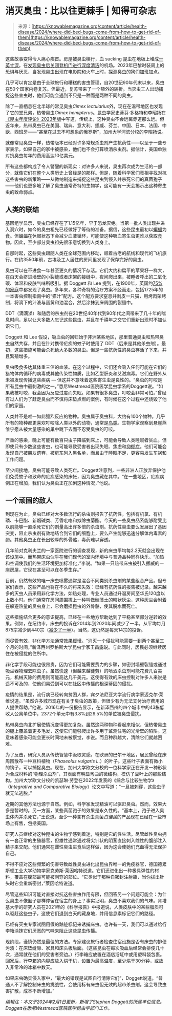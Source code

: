 <!--yml

category: 未分类

date: 2024-05-27 14:45:03

-->

# 消灭臭虫：比以往更棘手 | 知得可杂志

> 来源：[https://knowablemagazine.org/content/article/health-disease/2024/where-did-bed-bugs-come-from-how-to-get-rid-of-them](https://knowablemagazine.org/content/article/health-disease/2024/where-did-bed-bugs-come-from-how-to-get-rid-of-them)

这些故事变得令人痛心疾首。房屋被臭虫横行，血 sucking 昆虫在地板上堆成[一英寸深](https://www.youtube.com/watch?v=dutu022h-hU)。在[发现臭虫后关闭登机门进行深度清洁](https://www.kiro7.com/news/trending/hawaii-airport-closed-multiple-gates-deep-clean-after-bed-bug-discovery/T7DIU4O26NASRAAZUFW27CGCLU/)的机场。2023年巴黎时装周上的恐惧与厌恶，当发现臭虫出现在电影院和火车上时，探测臭虫的狗们加班加点。

几乎可以肯定是由于全球旅行和糟糕的害虫管理，自20世纪90年代末以来，臭虫在50个国家内卷复苏。但最近，复苏带来了一个额外的转折。当灭虫工人出动捕捉这些害虫时，他们可能会遇到不只是一种而是两种不同的臭虫。

除了一直栖息在北半球的常见臭虫*Cimex lectularius*外，现在在温带地区也发现了它的堂兄弟，热带臭虫*Cimex hemipterus*。昆虫学家史蒂芬·多格特和李昭扬在[《昆虫年度评论》2023年版](https://www.annualreviews.org/doi/10.1146/annurev-ento-120220-015010)中写道，传统上，这种臭虫不会远离赤道那么远。但近年来，热带臭虫已在美国、瑞典、意大利、挪威、芬兰、中国、日本、法国、中欧、西班牙——“甚至在过去不可想象的俄罗斯”，加州大学河滨分校的李昭扬说。

就像常见臭虫一样，热带版本已经对许多常规杀虫剂产生抗药性——以至于一些专家表示，如果自己的家中被感染，他们也不会打算喷洒杀虫剂。据估计，美国单独对抗臭虫每年的费用高达10亿美元。

所有这些都构成了令人警醒的新现实：对许多人来说，臭虫再次成为生活的一部分，就像它们在整个人类历史上曾经是的那样。但是，随着科学家们竞相寻找对抗这些害虫的新策略——从微纳制造来捕捉这些昆虫到侵入并杀死它们的真菌孢子——他们也更多地了解了臭虫通常奇特的生物学，这可能有一天会揭示出这种寄生虫的致命弱点。

## 人类的联结

基因组学显示，臭虫已经存在了1.15亿年，早于恐龙灭绝。当第一批人类出现并进入洞穴时，如今的臭虫祖先已经做好了等待的准备。据信，这些昆虫最初以[蝙蝠](https://knowablemagazine.org/content/article/living-world/2018/betting-bats-genetic-treasures)为食。但蝙蝠在休眠状态下会减少血液循环，可能使这种吸血寄生虫更难以获取食物。因此，至少部分臭虫祖先很乐意切换到人类身上。

自那时起，这些臭虫跟随人类在全球范围内移动，顺着古老的航线和现代的飞机旅行。在约3550年前，古埃及工人居住的房间里发现了保存完好的臭虫。

臭虫可以在不进食一年甚至更久的情况下存活。它们大约和扁平的苹果籽一样大，在白天会挤进墙壁的小裂缝或者床架的接缝中，夜间爬出来，被睡者呼出的二氧化碳、体温和皮肤气味所吸引。据 Doggett 和 Lee 提到，在1900年，英国约[75%的家庭](https://www.researchgate.net/publication/372234325_Battling_Bed_Bugs_Through_the_Ages_A_Historical_Journey_of_Control_Strategies_Part_1_Pre-Insecticides)中都发现了臭虫。多年来，各种奇特的治疗方案不胫而走，包括1725年的一本害虫控制指南中的“猫汁”配方。这个配方要求窒息并剥皮一只猫，用烤肉架烤制，将滴下的汁液与蛋黄和油混合，然后涂抹到床周围的裂缝中。

DDT（滴滴涕）和随后的杀虫剂在20世纪40年代到90年代之间带来了几十年的喘息时间，足以让大多数人忘记这些昆虫，并且在千禧年之交它们重新出现时不加认识它们。

Doggett 和 Lee 假设，吸血虫的回归始于非洲某些地区，那里普通臭虫和热带臭虫自然共存，并且在针对携带疟疾的蚊子时使用了 DDT（后来是其他杀虫剂）。最初，这些措施可能会杀死绝大多数的臭虫。但是一些抗药性的臭虫存活了下来，并且繁殖增多。

臭虫吸食多达其体重三倍的血液。在这个过程中，它们还会吸入任何可能在它们的猎物体内循环的病毒或其他传染性物质，比如乙型肝炎和艾滋病毒。它们在野外从未被发现传播这些疾病 — 但这并不意味着这些寄生虫是良性的。“臭虫的叮咬是所有昆虫中最刺激的之一，”悉尼Westmead医院医学昆虫学系的Doggett说。“如果我被叮咬，我会因为反应过度而失眠。如果有很多臭虫，叮咬会非常可怕。”曾经有过人们为了赶走臭虫而不慎将床垫点燃的案例，有时候在这个过程中还烧毁了他们的家园。

人类并不是唯一如此强烈反应的物种。臭虫属于臭虫科，大约有100个物种。几乎所有的物种都更喜欢叮咬除人类以外的动物，通常是[鸟类](https://knowablemagazine.org/content/article/living-world/2022/learning-about-birds-their-genomes)。生物学家观察到悬崖燕雏宁愿从被大量感染的巢中跳下去而不忍受臭虫的叮咬。

严重的感染，晚上可能有数百只虫子降临到床上，可能会导致人类睡眠者贫血。但即使只有少数这些害虫，也可能导致受害者出现失眠、焦虑和[抑郁症](https://knowablemagazine.org/content/article/health-disease/2022/how-antidepressants-changed-ideas-depression)。他们可能会发现自己被朋友遗弃，被房东列入黑名单，而且由于睡眠不足，更容易发生车祸和工作问题。

至少间接地，臭虫可能导致人类死亡。Doggett注意到，一些非洲人正放弃保护他们免受蚊子和致命的疟疾感染的床帐，因为臭虫藏在其中。“在一些地区，疟疾病例正在增加，我们认为臭虫正在加剧这种情况，”他说。

## 一个顽固的敌人

到现在为止，臭虫已经对大多数流行的杀虫剂报告了抗药性，包括有机氯、有机磷、卡巴酯、新烟碱类、芳香吡咯和拟除虫菊酯。今天的一些臭虫品系能够耐受比以前能够一直杀死它们的剂量高出许多倍的杀虫剂。抗药性臭虫要么发展出了基因突变，阻止杀虫剂有效地结合到它们的细胞上，要么产生能够迅速分解体内毒素的酶。其他臭虫正在长出较厚的外骨骼，毒药难以穿透。

几年前对克利夫兰的一家医院进行的调查发现，新的床虫平均每2.2天就会出现在该设施中。而热带床虫似乎在我们现代的室内环境中与普通品种同样快乐。“加热和空调使我们的生活环境更加标准化，”李说。“如果一只热带床虫被引入挪威的一座房屋，它现在甚至可以在冬季生存。”

目前，仍然有效的唯一床虫喷雾通常是混合不同类别杀虫剂的某些组合产品。但专家们表示，这些产品也将在不久的将来失效：已经有抗药性的报告被记录。越来越多的灭虫人员采用非化学方法，如热处理，专业人员通过升温房间至华氏120度以上数小时。他们通常在房间周围撒上一种叫做硅藻土的粉状灰尘，这种灰尘会附着在躲避热量的臭虫身上，它会磨损昆虫的外骨骼，使其脱水而死亡。

这些措施结合更多的意识提高，已经在一些地方帮助达到了平稳甚至部分逆转的效果。例如，在纽约市，床虫的投诉在2014年到2020年间减少了一半，从平均每月875宗减少到440宗（[减少了一半](https://www.ncbi.nlm.nih.gov/pmc/articles/PMC9135212/#:~:text=Bed%20bug%20complaints%20have%20significantly,decrease%20over%20the%20same%20period.)）。当然，这仍然是每天14宗的投诉。

而尽管有效，非化学方法通常效果缓慢。“消灭一个侵扰可能需要一到两个甚至三个月的时间，”新泽西州罗格斯大学昆虫学家王昌露说。与此同时，居民必须继续居住在被侵扰的住所中。

非化学手段可能也很昂贵，因为它们可能需要费力的步骤，如密封墙壁裂缝或通过吸尘器物理去除虫子。虽然快速（但越来越徒劳）的喷洒杀虫剂可能花费几百美元，机械灭除的费用则可能高达几千美元。这使得有效的床虫控制对许多人来说是遥不可及的，使他们易受到可以在社区中传播的根深蒂固的侵扰。

疫情的结果是，流行病已经转向贫困人群，宾夕法尼亚大学流行病学家迈克尔·莱维说道。“虽然许多城市现在有关于臭虫的政策，但很少有为无法支付治疗费用的人提供帮助，”他说。2016年的一份报告显示，在新泽西州的四个城市中的43栋低收入公寓单位中，2372个单元中有3.8%到29.5%的单位被臭虫侵扰。

热带臭虫向北扩展使情况变得更加复杂。虽然这两种物种看起来相似，但热带臭虫的腿上覆盖着更多毛发，这使它们能够爬出许多用于监测住宅的光滑壁的陷阱。这意味着感染可能会更长时间地未被察觉，李说。而且种群越大，清除它们就越困难。

为了反击，研究人员从传统智慧中汲取灵感。在欧洲的巴尔干地区，居民曾经在床周围散布一种豆科植物（*Phaseolus vulgaris L.*）的叶子。这些叶子表面有微小的钩子，可以捕捉臭虫。现在，加州大学欧文分校的一位科学家正在开发一种形状为合成材料的“物理杀虫剂”，其表面有明显弯曲的微结构，模仿了豆叶上的那些结构。加州大学欧文分校的凯瑟琳·劳登在2022年发表的《综合与比较生物学》（*Integrative and Comparative Biology*）论文中写道：“一旦被刺穿，这些虫子就无法逃脱。”

近期的其他方法也源于自然。例如，科学家发现精油可以驱赶臭虫。然而，效果大多是暂时的。另一方面，某些真菌孢子的效果是永久性的。“基本上，孢子进入臭虫体内并杀死它，”王说道。至少一种含有杀虫真菌*白僵菌*的产品现在已经在一些市场上有售，包括美国。

研究人员继续对这种昆虫的生物学感到着迷，特别是它的性生活。尽管雌性臭虫拥有一套正常的生殖器官，但雄性通常通过将尖针状的阴茎直接刺入雌性的腹部注入精子来交配。他们通常在雌性臭虫进食后这样做，因为这会使她们充血得无法保护自己。

不得不应对这些频繁的伤害导致雌性臭虫进化出昆虫界唯一的免疫器官，德国德累斯顿工业大学动物学家克劳斯·莱因哈特说道。它们还进化出一种极具弹性的材料，覆盖在腹部最可能被刺穿的部位。“它类似于那种自密封注射瓶，当你拔出针头时它会重新密封，”莱因哈特说道。

尽管这些知识可能对直接对抗这些害虫作用有限，但回答另一个问题可能会：为什么臭虫不像虱子那样停留在宿主的身上？事实证明，臭虫不喜欢我们的气味。肯塔基大学的研究人员在2021年的《科学报告》中报道说，人类皮肤中的某些脂质可以驱赶这些虫子，这使它们退到白天的藏身地，并用信息素标记它们的路径。

已经有灭虫专家试图用假的踪迹标记来诱捕床虫。也许有一天，我们可以通过给行李箱涂抹它们厌恶的气味来阻止这些昆虫传播。

现阶段，谨慎仍然是最佳的方法。专家建议旅行者检查住宿设施是否有床虫的排便污渍：在床垫缝隙、家具和床头板后面。（这些昆虫在每次吸血后经常会排便几十次，通常就在他们的受害者旁边。）行李箱应放置在酒店浴缸中或用塑料袋包裹。回家后，行李箱的内容应放入烘干机，设置为最高温度，至少烘干30分钟，或放入非常冷的冰箱中数天。

如果床虫确实侵入家中，“最大的错误是试图自行清除它们”，Doggett说道。“普通人不了解控制床虫的挑战性，会使用标有床虫但无效的超市杀虫剂。这会导致虫害扩散，成本不断增加。”

*编辑注：本文于2024年2月1日更新，新增了Stephen Doggett的所属单位信息。Doggett在悉尼Westmead医院医学昆虫学部门工作。*
